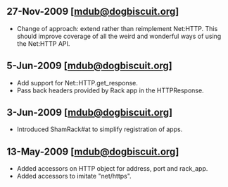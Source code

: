 ## 27-Nov-2009 [mdub@dogbiscuit.org]

* Change of approach: extend rather than reimplement Net:HTTP.  This should improve coverage of all the weird and wonderful ways of using the Net:HTTP API.

## 5-Jun-2009 [mdub@dogbiscuit.org]

* Add support for Net::HTTP.get_response.
* Pass back headers provided by Rack app in the HTTPResponse.

## 3-Jun-2009 [mdub@dogbiscuit.org]

* Introduced ShamRack#at to simplify registration of apps.

## 13-May-2009 [mdub@dogbiscuit.org]

* Added accessors on HTTP object for address, port and rack_app.
* Added accessors to imitate "net/https".
